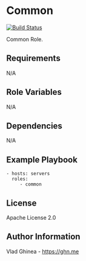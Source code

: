 Common
======

[![Build Status](https://travis-ci.com/vladgh/ansible-role-common.svg?branch=master)](https://travis-ci.com/vghn/ansible-role-common)

Common Role.

Requirements
------------

N/A

Role Variables
--------------

N/A

Dependencies
------------

N/A

Example Playbook
----------------

    - hosts: servers
      roles:
         - common

License
-------

Apache License 2.0

Author Information
------------------

Vlad Ghinea - <https://ghn.me>
